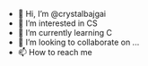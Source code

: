 - 👋 Hi, I’m @crystalbajgai
- 👀 I’m interested in CS
- 🌱 I’m currently learning C
- 💞️ I’m looking to collaborate on ...
- 📫 How to reach me 

<!---
crystalbajgai/crystalbajgai is a ✨ special ✨ repository because its `README.md` (this file) appears on your GitHub profile.
You can click the Preview link to take a look at your changes.
--->
